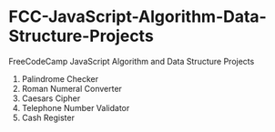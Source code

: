 # FCC-JavaScript-Algorithm-Data-Structure-Projects
FreeCodeCamp JavaScript Algorithm and Data Structure Projects

1. Palindrome Checker
2. Roman Numeral Converter
3. Caesars Cipher
4. Telephone Number Validator
5. Cash Register
